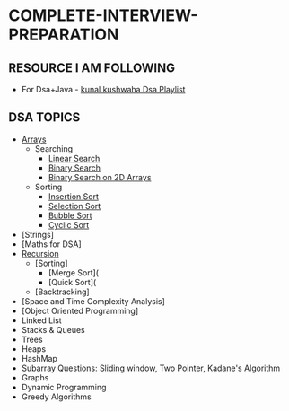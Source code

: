 # COMPLETE-INTERVIEW-PREPARATION
## RESOURCE I AM FOLLOWING 
  -  For Dsa+Java  - [ kunal kushwaha Dsa Playlist ](https://youtube.com/playlist?list=PL9gnSGHSqcnr_DxHsP7AW9ftq0AtAyYqJ)
  
 ## DSA TOPICS
- [Arrays](https://www.javatpoint.com/data-structure-array)
    - Searching
        - [Linear Search](https://github.com/vinaysk8803/MY-COMPLETE-INTERVIEW-PREPARATION/blob/main/NOTES/DATA%20STRUCTURES/search-%20%20%20Linear%20search.pdf)
        - [Binary Search](https://github.com/vinaysk8803/MY-COMPLETE-INTERVIEW-PREPARATION/blob/main/NOTES/DATA%20STRUCTURES/search-%20%20%20Binary%20Search.pdf)
        - [Binary Search on 2D Arrays]()
    - Sorting
        - [Insertion Sort](https://github.com/vinaysk8803/MY-COMPLETE-INTERVIEW-PREPARATION/blob/main/NOTES/DATA%20STRUCTURES/sort2-%20%20%20%20%20Insertion%20Sort.pdf.pdf)
        - [Selection Sort](https://github.com/vinaysk8803/MY-COMPLETE-INTERVIEW-PREPARATION/blob/main/NOTES/DATA%20STRUCTURES/sort3-%20%20%20%20%20Selection%20Sort.pdf)
        - [Bubble Sort](https://github.com/vinaysk8803/MY-COMPLETE-INTERVIEW-PREPARATION/blob/main/NOTES/DATA%20STRUCTURES/sort1-%20%20%20%20%20bubble%20sort.pdf.pdf)
        - [Cyclic Sort](https://github.com/vinaysk8803/MY-COMPLETE-INTERVIEW-PREPARATION/blob/main/NOTES/DATA%20STRUCTURES/sort4-%20%20%20%20%20%20Cycle%20Sort.pdf)
- [Strings]
- [Maths for DSA]
- [Recursion](https://github.com/vinaysk8803/MY-COMPLETE-INTERVIEW-PREPARATION/blob/main/NOTES/DATA%20STRUCTURES/Introduction_to_Recursion.pdf)
    - [Sorting]
        - [Merge Sort](
        - [Quick Sort](
    - [Backtracking]
- [Space and Time Complexity Analysis]
- [Object Oriented Programming]
- Linked List
- Stacks & Queues
- Trees
- Heaps 
- HashMap
- Subarray Questions: Sliding window, Two Pointer, Kadane's Algorithm
- Graphs
- Dynamic Programming
- Greedy Algorithms
